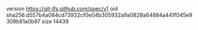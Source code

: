 version https://git-lfs.github.com/spec/v1
oid sha256:d557b4a084cd73932cf0e04b305932a9a0828a64884a441f045e9309b81a0b97
size 14439

